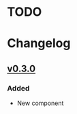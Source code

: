 # TODO
# Changelog

## [v0.3.0]

### Added
- New component


<!-- Change latest version value at every release -->
[unreleased]: https://github.com/6G-SANDBOX/6G-Library/compare/v0.2.0...HEAD
[v0.3.0]: https://github.com/6G-SANDBOX/6G-Library/compare/v0.2.1...v0.3.0



<!-- FIELDS PER VERSION -->
<!--
### Added

- New features

### Changed

- Changes in existing functionality

### Deprecated

- Soon-to-be removed features

### Removed

- Removed features

### Fixed

- Bug fixes

### Security

- Vulnerability warnings
-->

